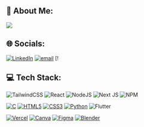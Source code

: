 ## 💫 About Me:
[![](https://github-readme-stats.vercel.app/api/top-langs/?username=kishys&theme=dark&hide_border=true&include_all_commits=true&count_private=false&layout=compact)](https://github.com/kishys/kishys/blob/main/README.md)<br/>

## 🌐 Socials:
[![LinkedIn](https://img.shields.io/badge/LinkedIn-%230077B5.svg?logo=linkedin&logoColor=white)](https://linkedin.com/in/KishanSuhirthan) [![email](https://img.shields.io/badge/Email-D14836?logo=gmail&logoColor=white)](mailto:kishansuhirthan@gmail.com) [!

## 💻 Tech Stack:
![TailwindCSS](https://img.shields.io/badge/tailwindcss-%2338B2AC.svg?style=for-the-badge&logo=tailwind-css&logoColor=white)
![React](https://img.shields.io/badge/react-%2320232a.svg?style=for-the-badge&logo=react&logoColor=%2361DAFB)
![NodeJS](https://img.shields.io/badge/node.js-6DA55F?style=for-the-badge&logo=node.js&logoColor=white)
![Next JS](https://img.shields.io/badge/Next-black?style=for-the-badge&logo=next.js&logoColor=white) 
![NPM](https://img.shields.io/badge/NPM-%23000000.svg?style=for-the-badge&logo=npm&logoColor=white)

[![C](https://img.shields.io/badge/c-%2300599C.svg?style=for-the-badge&logo=c&logoColor=white)](https://www.geeksforgeeks.org/c-programming-language/) 
[![HTML5](https://img.shields.io/badge/html5-%23E34F26.svg?style=for-the-badge&logo=html5&logoColor=white)](https://www.geeksforgeeks.org/html-introduction/)
[![CSS3](https://img.shields.io/badge/css3-%231572B6.svg?style=for-the-badge&logo=css3&logoColor=white)](https://www.geeksforgeeks.org/css-tutorial/)
[![Python](https://img.shields.io/badge/python-3670A0?style=for-the-badge&logo=python&logoColor=ffdd54)](https://www.geeksforgeeks.org/python-programming-language-tutorial/)
![Flutter](https://img.shields.io/badge/Flutter-%2302569B.svg?style=for-the-badge&logo=Flutter&logoColor=white)


[![Vercel](https://img.shields.io/badge/vercel-%23000000.svg?style=for-the-badge&logo=vercel&logoColor=white)](https://vercel.com/) 
[![Canva](https://img.shields.io/badge/Canva-%2300C4CC.svg?style=for-the-badge&logo=Canva&logoColor=white)](https://www.canva.com/)
[![Figma](https://img.shields.io/badge/figma-%23F24E1E.svg?style=for-the-badge&logo=figma&logoColor=white)](https://www.figma.com/)
[![Blender](https://img.shields.io/badge/blender-%23F5792A.svg?style=for-the-badge&logo=blender&logoColor=white)](https://www.blender.org/)



<!-- Proudly created with GPRM ( https://gprm.itsvg.in ) -->

